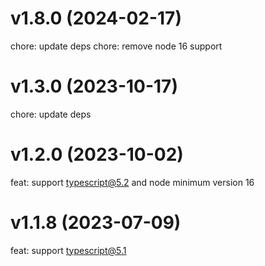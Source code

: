 # v1.8.0 (2024-02-17)
chore: update deps
chore: remove node 16 support

# v1.3.0 (2023-10-17)

chore: update deps

# v1.2.0 (2023-10-02)

feat: support typescript@5.2 and node minimum version 16
# v1.1.8 (2023-07-09)

feat: support typescript@5.1